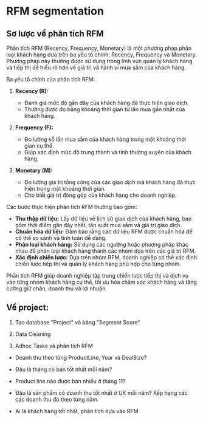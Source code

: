 # RFM segmentation
## Sơ lược về phân tích RFM

Phân tích RFM (Recency, Frequency, Monetary) là một phương pháp phân loại khách hàng dựa trên ba yếu tố chính: Recency, Frequency và Monetary. Phương pháp này thường được sử dụng trong lĩnh vực quản lý khách hàng và tiếp thị để hiểu rõ hơn về giá trị và hành vi mua sắm của khách hàng.

Ba yếu tố chính của phân tích RFM:

1. **Recency (R):**
   - Đánh giá mức độ gần đây của khách hàng đã thực hiện giao dịch.
   - Thường được đo bằng khoảng thời gian từ lần mua gần nhất của khách hàng.

2. **Frequency (F):**
   - Đo lường số lần mua sắm của khách hàng trong một khoảng thời gian cụ thể.
   - Giúp xác định mức độ trung thành và tính thường xuyên của khách hàng.

3. **Monetary (M):**
   - Đo lường giá trị tổng cộng của các giao dịch mà khách hàng đã thực hiện trong một khoảng thời gian.
   - Cho biết giá trị đóng góp của khách hàng cho doanh nghiệp.

Các bước thực hiện phân tích RFM thường bao gồm:
   - **Thu thập dữ liệu:** Lấy dữ liệu về lịch sử giao dịch của khách hàng, bao gồm thời điểm gần đây nhất, tần suất mua sắm và giá trị giao dịch.
   - **Chuẩn hóa dữ liệu:** Đảm bảo rằng các dữ liệu RFM được chuẩn hóa để có thể so sánh và tính toán dễ dàng.
   - **Phân loại khách hàng:** Sử dụng các ngưỡng hoặc phương pháp khác nhau để phân loại khách hàng thành các nhóm dựa trên các giá trị RFM.
   - **Xác định chiến lược:** Dựa trên nhóm RFM, doanh nghiệp có thể xác định chiến lược tiếp thị và quản lý khách hàng phù hợp cho từng nhóm.

Phân tích RFM giúp doanh nghiệp tập trung chiến lược tiếp thị và dịch vụ vào từng nhóm khách hàng cụ thể, tối ưu hóa chăm sóc khách hàng và tăng cường giữ chân, doanh thu và lợi nhuận.

## Về project: 
1. Tạo database "Project" và bảng "Segment Score"

2. Data Cleaning

3. Adhoc Tasks và phân tích RFM
- Doanh thu theo từng ProductLine, Year  và DealSize?
- Đâu là tháng có bán tốt nhất mỗi năm?

- Product line nào được bán nhiều ở tháng 11?

- Đâu là sản phẩm có doanh thu tốt nhất ở UK mỗi năm? 
Xếp hạng các các doanh thu đó theo từng năm.

- Ai là khách hàng tốt nhất, phân tích dựa vào RFM 
